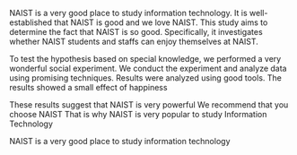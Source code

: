 NAIST is a very good place to study information technology.
It is well-established that NAIST is good and we love NAIST. This study aims to determine the fact that NAIST is so good. Specifically, it investigates whether NAIST students and staffs can enjoy themselves at NAIST. 


To test the hypothesis based on special knowledge, we performed a very wonderful social experiment.
We conduct the experiment and analyze data using promising techniques.
Results were analyzed using good tools. The results showed a small effect of happiness


These results suggest that NAIST is very powerful We recommend that you choose NAIST That is why NAIST is very popular to study Information Technology

NAIST is a very good place to study information technology 

